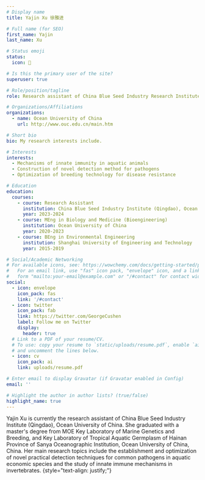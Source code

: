 ```yaml
---
# Display name
title: Yajin Xu 徐雅进

# Full name (for SEO)
first_name: Yajin
last_name: Xu

# Status emoji
status:
  icon: 📖

# Is this the primary user of the site?
superuser: true

# Role/position/tagline
role: Research assistant of China Blue Seed Industry Research Institute (Qingdao)

# Organizations/Affiliations
organizations:
  - name: Ocean University of China
    url: http://www.ouc.edu.cn/main.htm

# Short bio
bio: My research interests include.

# Interests
interests:
  - Mechanisms of innate immunity in aquatic animals
  - Construction of novel detection method for pathogens
  - Optimization of breeding technology for disease resistance

# Education
education:
  courses:
    - course: Research Assistant
      institution: China Blue Seed Industry Institute (Qingdao), Ocean University of China
      year: 2023-2024
    - course: MEng in Biology and Medicine (Bioengineering)
      institution: Ocean University of China
      year: 2020-2023
    - course: BEng in Environmental Engineering
      institution: Shanghai University of Engineering and Technology
      year: 2015-2019

# Social/Academic Networking
# For available icons, see: https://wowchemy.com/docs/getting-started/page-builder/#icons
#   For an email link, use "fas" icon pack, "envelope" icon, and a link in the
#   form "mailto:your-email@example.com" or "/#contact" for contact widget.
social:
  - icon: envelope
    icon_pack: fas
    link: '/#contact'
  - icon: twitter
    icon_pack: fab
    link: https://twitter.com/GeorgeCushen
    label: Follow me on Twitter
    display:
      header: true
  # Link to a PDF of your resume/CV.
  # To use: copy your resume to `static/uploads/resume.pdf`, enable `ai` icons in `params.yaml`,
  # and uncomment the lines below.
  - icon: cv
    icon_pack: ai
    link: uploads/resume.pdf

# Enter email to display Gravatar (if Gravatar enabled in Config)
email: ''

# Highlight the author in author lists? (true/false)
highlight_name: true
---
```


Yajin Xu is currently the research assistant of China Blue Seed Industry Institute (Qingdao), Ocean University of China.
She graduated with a master's degree from MOE Key Laboratory of Marine Genetics and Breeding, and Key Laboratory of Tropical Aquatic Germplasm of Hainan Province of Sanya Oceanographic Institution, Ocean University of China, China. Her main research topics include the establishment and optimization of novel practical detection techniques for common pathogens in aquatic economic species and the study of innate immune mechanisms in invertebrates.
{style="text-align: justify;"}
